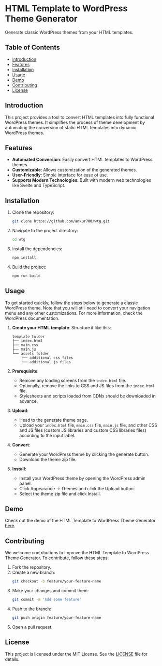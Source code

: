 # HTML Template to WordPress Theme Generator

Generate classic WordPress themes from your HTML templates.

## Table of Contents
- [Introduction](#introduction)
- [Features](#features)
- [Installation](#installation)
- [Usage](#usage)
- [Demo](#demo)
- [Contributing](#contributing)
- [License](#license)

## Introduction

This project provides a tool to convert HTML templates into fully functional WordPress themes. It simplifies the process of theme development by automating the conversion of static HTML templates into dynamic WordPress themes.

## Features

- **Automated Conversion**: Easily convert HTML templates to WordPress themes.
- **Customizable**: Allows customization of the generated themes.
- **User-Friendly**: Simple interface for ease of use.
- **Supports Modern Technologies**: Built with modern web technologies like Svelte and TypeScript.

## Installation

1. Clone the repository:
   ```sh
   git clone https://github.com/ankur700/wtg.git
   ```
2. Navigate to the project directory:
   ```sh
   cd wtg
   ```
3. Install the dependencies:
   ```sh
   npm install
   ```
4. Build the project:
   ```sh
   npm run build
   ```

## Usage

To get started quickly, follow the steps below to generate a classic WordPress theme. Note that you will still need to convert your navigation menu and any other customizations. For more information, check the WordPress documentation.

1. **Create your HTML template**: Structure it like this:
   ```
   template folder
   ├── index.html
   ├── main.css
   ├── main.js
   └── assets folder
       ├── additional css files
       └── additional js files
   ```

2. **Prerequisite**: 
   - Remove any loading screens from the `index.html` file.
   - Optionally, remove the links to CSS and JS files from the `index.html` file.
   - Stylesheets and scripts loaded from CDNs should be downloaded in advance.

3. **Upload**:
   - Head to the generate theme page.
   - Upload your `index.html` file, `main.css` file, `main.js` file, and other CSS and JS files (custom JS libraries and custom CSS libraries files) according to the input label.

4. **Convert**:
   - Generate your WordPress theme by clicking the generate button.
   - Download the theme zip file.

5. **Install**:
   - Install your WordPress theme by opening the WordPress admin panel.
   - Click Appearance -> Themes and click the Upload button.
   - Select the theme zip file and click Install.

## Demo

Check out the demo of the HTML Template to WordPress Theme Generator [here](https://ankur700.github.io/wtg/).

## Contributing

We welcome contributions to improve the HTML Template to WordPress Theme Generator. To contribute, follow these steps:

1. Fork the repository.
2. Create a new branch:
   ```sh
   git checkout -b feature/your-feature-name
   ```
3. Make your changes and commit them:
   ```sh
   git commit -m 'Add some feature'
   ```
4. Push to the branch:
   ```sh
   git push origin feature/your-feature-name
   ```
5. Open a pull request.

## License

This project is licensed under the MIT License. See the [LICENSE](LICENSE) file for details.
